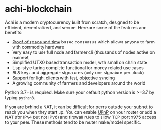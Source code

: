 # achi-blockchain

Achi is a modern cryptocurrency built from scratch, designed to be efficient, decentralized, and secure. Here are some of the features and benefits:
* [Proof of space and time](https://docs.google.com/document/d/1tmRIb7lgi4QfKkNaxuKOBHRmwbVlGL4f7EsBDr_5xZE/edit) based consensus which allows anyone to farm with commodity hardware
* Very easy to use full node and farmer cli (thousands of nodes active on mainnet)
* Simplified UTXO based transaction model, with small on chain state
* Lisp-style turing complete functional for money related use cases
* BLS keys and aggregate signatures (only one signature per block)
* Support for light clients with fast, objective syncing
* A growing community of farmers and developers around the world

Python 3.7+ is required. Make sure your default python version is >=3.7
by typing `python3`.

If you are behind a NAT, it can be difficult for peers outside your subnet to
reach you when they start up. You can enable
[UPnP](https://www.homenethowto.com/ports-and-nat/upnp-automatic-port-forward/)
on your router or add a NAT (for IPv4 but not IPv6) and firewall rules to allow
TCP port 9975 access to your peer.
These methods tend to be router make/model specific.